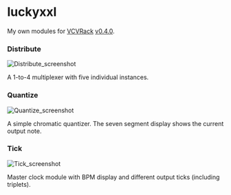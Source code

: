 # luckyxxl

My own modules for [VCVRack](https://github.com/VCVRack/Rack) [v0.4.0](https://github.com/VCVRack/Rack/releases/tag/v0.4.0).

### Distribute

![Distribute_screenshot](https://raw.githubusercontent.com/luckyxxl/vcv_luckyxxl/master/screenshots/Distribute.png)

A 1-to-4 multiplexer with five individual instances.

### Quantize

![Quantize_screenshot](https://raw.githubusercontent.com/luckyxxl/vcv_luckyxxl/master/screenshots/Quantize.png)

A simple chromatic quantizer. The seven segment display shows the current output note.

### Tick

![Tick_screenshot](https://raw.githubusercontent.com/luckyxxl/vcv_luckyxxl/master/screenshots/Tick.png)

Master clock module with BPM display and different output ticks (including triplets).
